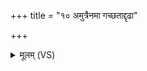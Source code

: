 +++
title = "१० अमुत्रैनमा गच्छताद्दृढा"

+++
<details><summary>मूलम् (VS)</summary>

अ॒मुत्रै॑न॒मा ग॑च्छताद्दृ॒ढा न॒द्धा परि॑ष्कृता।  
यस्या॑स्ते विचृ॒ताम॒स्यङ्ग॑मङ्गं॒ परु॑ष्परुः ॥
</details>